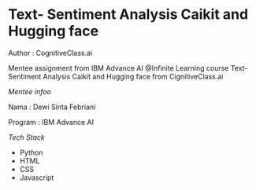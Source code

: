 # Text- Sentiment Analysis Caikit and Hugging face

Author : CognitiveClass.ai

Mentee assignment from IBM Advance AI @Infinite Learning course Text- Sentiment Analysis Caikit and Hugging face
from CignitiveClass.ai

*Mentee infoo*

Nama : Dewi Sinta Febriani

Program : IBM Advance AI

*Tech Stack*
- Python
- HTML
- CSS
- Javascript
